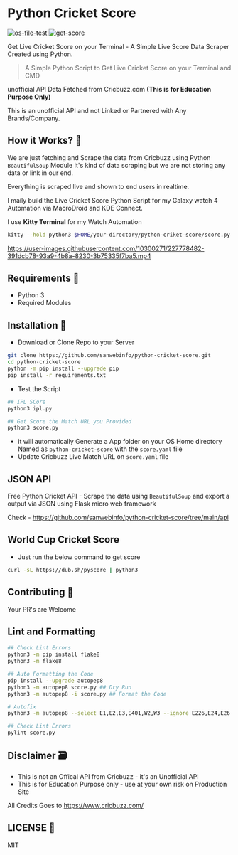 # Python Cricket Score

[![os-file-test](https://github.com/sanwebinfo/python-cricket-score/actions/workflows/os.yml/badge.svg)](https://github.com/sanwebinfo/python-cricket-score/actions/workflows/os.yml) [![get-score](https://github.com/sanwebinfo/python-cricket-score/actions/workflows/test.yml/badge.svg)](https://github.com/sanwebinfo/python-cricket-score/actions/workflows/test.yml)  

Get Live Cricket Score on your Terminal - A Simple Live Score Data Scraper Created using Python.  

> A Simple Python Script to Get Live Cricket Score on your Terminal and CMD  

unofficial API Data Fetched from Cricbuzz.com **(This is for Education Purpose Only)**  

This is an unofficial API and not Linked or Partnered with Any Brands/Company.  

## How it Works? 🤔

We are just fetching and Scrape the data from Cricbuzz using Python `BeautifulSoup` Module It's kind of data scraping but we are not storing any data or link in our end.  

Everything is scraped live and shown to end users in realtime.  

I maily build the Live Cricket Score Python Script for my Galaxy watch 4 Automation via MacroDroid and KDE Connect.  

I use **Kitty Terminal** for my Watch Automation  

```sh
kitty --hold python3 $HOME/your-directory/python-criket-score/score.py
```

https://user-images.githubusercontent.com/10300271/227778482-391dcb78-93a9-4b8a-8230-3b75335f7ba5.mp4

## Requirements 📑

- Python 3
- Required Modules

## Installation 🍯

- Download or Clone Repo to your Server

```sh
git clone https://github.com/sanwebinfo/python-cricket-score.git
cd python-cricket-score
python -m pip install --upgrade pip
pip install -r requirements.txt
```

- Test the Script

```sh
## IPL SCore
python3 ipl.py

## Get Score the Match URL you Provided
python3 score.py
```

- it will automatically Generate a App folder on your OS Home directory Named as `python-cricket-score` with the `score.yaml` file
- Update Cricbuzz Live Match URL on `score.yaml` file

## JSON API

Free Python Cricket API - Scrape the data using `BeautifulSoup` and export a output via JSON using Flask micro web framework  

Check - <https://github.com/sanwebinfo/python-cricket-score/tree/main/api>  

## World Cup Cricket Score

- Just run the below command to get score

```sh
curl -sL https://dub.sh/pyscore | python3
```

## Contributing 🙌

Your PR's are Welcome

## Lint and Formatting

```sh
## Check Lint Errors
python3 -m pip install flake8
python3 -m flake8
```

```sh
## Auto Formatting the Code
pip install --upgrade autopep8
python3 -m autopep8 score.py ## Dry Run
python3 -m autopep8 -i score.py ## Format the Code

# Autofix
python3 -m autopep8 --select E1,E2,E3,E401,W2,W3 --ignore E226,E24,E26 --in-place --recursive --verbose .
```

```sh
## Check Lint Errors
pylint score.py
```

## Disclaimer 🗃

- This is not an Offical API from Cricbuzz - it's an Unofficial API
- This is for Education Purpose only - use at your own risk on Production Site

All Credits Goes to <https://www.cricbuzz.com/>

## LICENSE 📕

MIT
